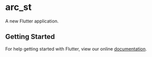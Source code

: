 # arc_st

A new Flutter application.

## Getting Started

For help getting started with Flutter, view our online
[documentation](https://flutter.io/).
